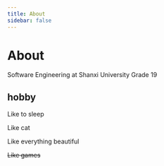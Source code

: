 ```yaml
---
title: About
sidebar: false
---
```


# About

Software Engineering at Shanxi University Grade 19 

## hobby

Like to sleep

Like cat

Like everything beautiful

~~Like games~~
